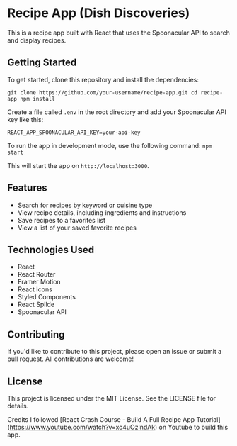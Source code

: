 # Recipe App (Dish Discoveries)

This is a recipe app built with React that uses the Spoonacular API to search and display recipes.

## Getting Started

To get started, clone this repository and install the dependencies:

`git clone https://github.com/your-username/recipe-app.git
cd recipe-app
npm install
`


Create a file called `.env` in the root directory and add your Spoonacular API key like this:

`REACT_APP_SPOONACULAR_API_KEY=your-api-key
`



To run the app in development mode, use the following command:
`npm start
`



This will start the app on `http://localhost:3000`.

## Features
- Search for recipes by keyword or cuisine type
- View recipe details, including ingredients and instructions
- Save recipes to a favorites list
- View a list of your saved favorite recipes


## Technologies Used

- React
- React Router
- Framer Motion
- React Icons
- Styled Components
- React Spilde 
- Spoonacular API


## Contributing

If you'd like to contribute to this project, please open an issue or submit a pull request. All contributions are welcome!


## License
This project is licensed under the MIT License. See the LICENSE file for details.

Credits
I followed [React Crash Course - Build A Full Recipe App Tutorial] (https://www.youtube.com/watch?v=xc4uOzlndAk) on Youtube to build this app.
